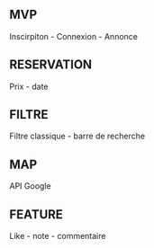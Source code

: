 ## MVP

Inscirpiton - Connexion - Annonce

## RESERVATION

Prix - date

## FILTRE

Filtre classique - barre de recherche

## MAP

API Google

## FEATURE

Like - note - commentaire
